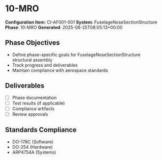 # 10-MRO

**Configuration Item**: CI-AF001-001
**System**: FuselageNoseSectionStructure
**Phase**: 10-MRO
**Generated**: 2025-08-25T08:05:13+00:00

## Phase Objectives
- Define phase-specific goals for FuselageNoseSectionStructure structural assembly
- Track progress and deliverables
- Maintain compliance with aerospace standards

## Deliverables
- [ ] Phase documentation
- [ ] Test results (if applicable)
- [ ] Compliance artifacts
- [ ] Review approvals

## Standards Compliance
- DO-178C (Software)
- DO-254 (Hardware)
- ARP4754A (Systems)

